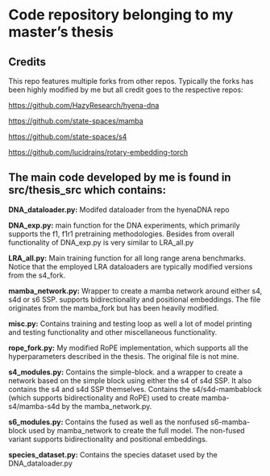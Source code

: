 # Code repository belonging to my master’s thesis


## Credits

This repo features multiple forks from other repos. Typically the forks has been highly modified by me but all credit goes to the respective repos:

https://github.com/HazyResearch/hyena-dna

https://github.com/state-spaces/mamba

https://github.com/state-spaces/s4

https://github.com/lucidrains/rotary-embedding-torch




## The main code developed by me is found in src/thesis_src which contains:

**DNA_dataloader.py:** Modifed dataloader from the hyenaDNA repo

**DNA_exp.py:** main function for the DNA experiments, which primarily supports the f1, f1r1 pretraining methodologies. Besides from overall functionality of 
DNA_exp.py is very similar to LRA_all.py

**LRA_all.py:** Main training function for all long range arena benchmarks. Notice that the employed LRA dataloaders are typically modified versions from the s4_fork.

**mamba_network.py:** Wrapper to create a mamba network around either s4, s4d or s6 SSP. supports bidirectionality and positional embeddings. The file originates from the mamba_fork but has been heavily modified.

**misc.py:** Contains training and testing loop as well a lot of model printing and testing functionality and other miscellaneous functionality.

**rope_fork.py:** My modified RoPE implementation, which supports all the hyperparameters described in the thesis. The original file is not mine.

**s4_modules.py:** Contains the simple-block. and a wrapper to create a network based on the simple block using either the s4 of s4d SSP. It also contains the s4 and s4d SSP themselves. Contains the s4/s4d-mambablock (which supports bidirectionality and RoPE) used to create mamba-s4/mamba-s4d by the mamba_network.py. 

**s6_modules.py:** Contains the fused as well as the nonfused s6-mamba-block used by mamba_network to create the full model. The non-fused variant supports bidirectionality and positional embeddings. 

**species_dataset.py:** Contains the species dataset used by the DNA_dataloader.py





